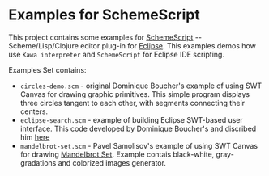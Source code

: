 Examples for SchemeScript
=========================

This project contains some examples for [SchemeScript](http://github.com/schemeway/SchemeScript) -- Scheme/Lisp/Clojure
editor plug-in for [Eclipse](http://eclipse.org). This examples demos how use `Kawa interpreter` and `SchemeScript`
for Eclipse IDE scripting.

Examples Set contains:

 * `circles-demo.scm` - original Dominique Boucher's example of using SWT Canvas for drawing graphic primitives. This simple 
program displays three circles tangent to each other, with segments connecting their centers.
 * `eclipse-search.scm` - example of building Eclipse SWT-based user interface. This code developed by Dominique Boucher's 
and discribed him [here](http://theschemeway.blogspot.com/2006/10/tutorial-scripting-symbol-search_29.html)
 * `mandelbrot-set.scm` - Pavel Samolisov's example of using SWT Canvas for drawing 
[Mandelbrot Set](http://mathworld.wolfram.com/MandelbrotSet.html). Example contais black-white, gray-gradations and 
colorized images generator.
